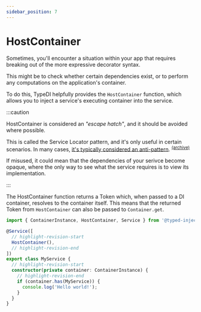 ```yaml
---
sidebar_position: 7
---
```


# HostContainer

Sometimes, you'll encounter a situation within your app that
requires breaking out of the more expressive decorator syntax.

This might be to check whether certain dependencies exist,
or to perform any computations on the application's container.

To do this, TypeDI helpfully provides the `HostContainer` function,
which allows you to inject a service's executing container into
the service.

:::caution

HostContainer is considered an _"escape hatch"_, and it should be avoided where possible.

This is called the Service Locator pattern, and it's only useful in certain scenarios.
In many cases, [it's typically considered an anti-pattern][sl-anti-pattern-by-mark-seemann]. <sup>[(archive)][sl-anti-pattern-by-mark-seemann-archive]</sup>

If misused, it could mean that the dependencies of your serivce become opaque,
where the only way to see what the service requires is to view its implementation.

:::

The HostContainer function returns a Token which, when passed to a DI container,
resolves to the container itself. This means that the returned Token from `HostContainer` can also be passed to `Container.get`.

```ts
import { ContainerInstance, HostContainer, Service } from '@typed-inject/injector';

@Service([
  // highlight-revision-start
  HostContainer(),
  // highlight-revision-end
])
export class MyService {
  // highlight-revision-start
  constructor(private container: ContainerInstance) {
    // highlight-revision-end
    if (container.has(MyService)) {
      console.log('Hello world!');
    }
  }
}
```

[sl-anti-pattern-by-mark-seemann]: https://blog.ploeh.dk/2010/02/03/ServiceLocatorisanAnti-Pattern/
[sl-anti-pattern-by-mark-seemann-archive]: https://web.archive.org/web/20230208143016/https://blog.ploeh.dk/2010/02/03/ServiceLocatorisanAnti-Pattern/
[aaa]: https://blog.ploeh.dk/2010/02/03/ServiceLocatorisanAnti-Pattern/
